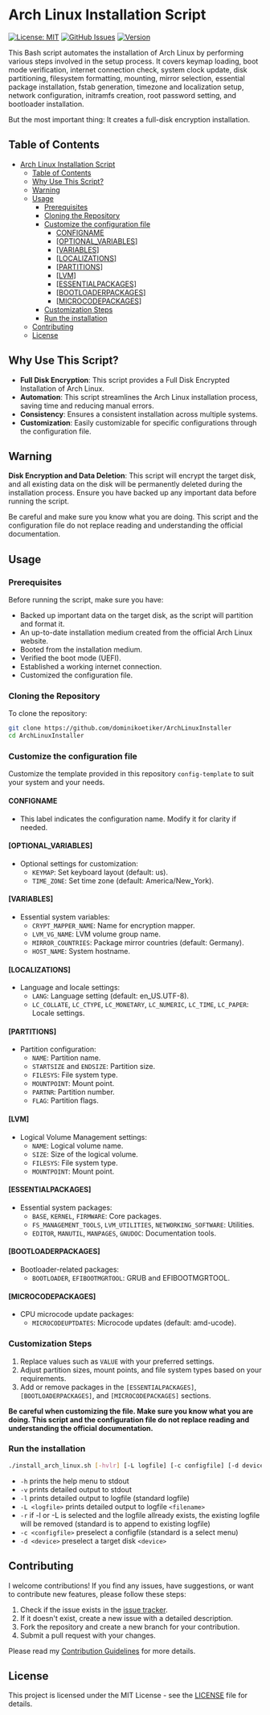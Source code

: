 # Arch Linux Installation Script

[![License: MIT](https://img.shields.io/badge/License-MIT-blue.svg)](https://github.com/dominikoetiker/ArchLinuxInstaller/blob/main/LICENSE)
[![GitHub Issues](https://img.shields.io/github/issues/dominikoetiker/ArchLinuxInstaller)](https://github.com/dominikoetiker/ArchLinuxInstaller/issues)
[![Version](https://img.shields.io/badge/version-0.0.1-blue.svg)](https://github.com/dominikoetiker/ArchLinuxInstaller/tree/v1.0.1)

This Bash script automates the installation of Arch Linux by performing various steps involved in the setup process. It covers keymap loading, boot mode verification, internet connection check, system clock update, disk partitioning, filesystem formatting, mounting, mirror selection, essential package installation, fstab generation, timezone and localization setup, network configuration, initramfs creation, root password setting, and bootloader installation.

But the most important thing: It creates a full-disk encryption installation.

## Table of Contents

- [Arch Linux Installation Script](#arch-linux-installation-script)
  - [Table of Contents](#table-of-contents)
  - [Why Use This Script?](#why-use-this-script)
  - [Warning](#warning)
  - [Usage](#usage)
    - [Prerequisites](#prerequisites)
    - [Cloning the Repository](#cloning-the-repository)
    - [Customize the configuration file](#customize-the-configuration-file)
      - [CONFIGNAME](#configname)
      - [\[OPTIONAL_VARIABLES\]](#optional_variables)
      - [\[VARIABLES\]](#variables)
      - [\[LOCALIZATIONS\]](#localizations)
      - [\[PARTITIONS\]](#partitions)
      - [\[LVM\]](#lvm)
      - [\[ESSENTIALPACKAGES\]](#essentialpackages)
      - [\[BOOTLOADERPACKAGES\]](#bootloaderpackages)
      - [\[MICROCODEPACKAGES\]](#microcodepackages)
    - [Customization Steps](#customization-steps)
    - [Run the installation](#run-the-installation)
  - [Contributing](#contributing)
  - [License](#license)

## Why Use This Script?

- **Full Disk Encryption**: This script provides a Full Disk Encrypted Installation of Arch Linux.
- **Automation**: This script streamlines the Arch Linux installation process, saving time and reducing manual errors.
- **Consistency**: Ensures a consistent installation across multiple systems.
- **Customization**: Easily customizable for specific configurations through the configuration file.

## Warning

**Disk Encryption and Data Deletion**: This script will encrypt the target disk, and all existing data on the disk will be permanently deleted during the installation process. Ensure you have backed up any important data before running the script.

Be careful and make sure you know what you are doing. This script and the configuration file do not replace reading and understanding the official documentation.

## Usage

### Prerequisites

Before running the script, make sure you have:

- Backed up important data on the target disk, as the script will partition and format it.
- An up-to-date installation medium created from the official Arch Linux website.
- Booted from the installation medium.
- Verified the boot mode (UEFI).
- Established a working internet connection.
- Customized the configuration file.

### Cloning the Repository

To clone the repository:

```bash
git clone https://github.com/dominikoetiker/ArchLinuxInstaller
cd ArchLinuxInstaller
```

### Customize the configuration file

Customize the template provided in this repository `config-template` to suit your system and your needs.

#### CONFIGNAME

- This label indicates the configuration name. Modify it for clarity if needed.

#### [OPTIONAL_VARIABLES]

- Optional settings for customization:
  - `KEYMAP`: Set keyboard layout (default: us).
  - `TIME_ZONE`: Set time zone (default: America/New_York).

#### [VARIABLES]

- Essential system variables:
  - `CRYPT_MAPPER_NAME`: Name for encryption mapper.
  - `LVM_VG_NAME`: LVM volume group name.
  - `MIRROR_COUNTRIES`: Package mirror countries (default: Germany).
  - `HOST_NAME`: System hostname.

#### [LOCALIZATIONS]

- Language and locale settings:
  - `LANG`: Language setting (default: en_US.UTF-8).
  - `LC_COLLATE`, `LC_CTYPE`, `LC_MONETARY`, `LC_NUMERIC`, `LC_TIME`, `LC_PAPER`: Locale settings.

#### [PARTITIONS]

- Partition configuration:
  - `NAME`: Partition name.
  - `STARTSIZE` and `ENDSIZE`: Partition size.
  - `FILESYS`: File system type.
  - `MOUNTPOINT`: Mount point.
  - `PARTNR`: Partition number.
  - `FLAG`: Partition flags.

#### [LVM]

- Logical Volume Management settings:
  - `NAME`: Logical volume name.
  - `SIZE`: Size of the logical volume.
  - `FILESYS`: File system type.
  - `MOUNTPOINT`: Mount point.

#### [ESSENTIALPACKAGES]

- Essential system packages:
  - `BASE`, `KERNEL`, `FIRMWARE`: Core packages.
  - `FS_MANAGEMENT_TOOLS`, `LVM_UTILITIES`, `NETWORKING_SOFTWARE`: Utilities.
  - `EDITOR`, `MANUTIL`, `MANPAGES`, `GNUDOC`: Documentation tools.

#### [BOOTLOADERPACKAGES]

- Bootloader-related packages:
  - `BOOTLOADER`, `EFIBOOTMGRTOOL`: GRUB and EFIBOOTMGRTOOL.

#### [MICROCODEPACKAGES]

- CPU microcode update packages:
  - `MICROCODEUPTDATES`: Microcode updates (default: amd-ucode).

### Customization Steps

1. Replace values such as `VALUE` with your preferred settings.
2. Adjust partition sizes, mount points, and file system types based on your requirements.
3. Add or remove packages in the `[ESSENTIALPACKAGES]`, `[BOOTLOADERPACKAGES]`, and `[MICROCODEPACKAGES]` sections.

**Be careful when customizing the file. Make sure you know what you are doing. This script and the configuration file do not replace reading and understanding the official documentation.**

### Run the installation

```bash
./install_arch_linux.sh [-hvlr] [-L logfile] [-c configfile] [-d device]
```

- `-h` prints the help menu to stdout
- `-v` prints detailed output to stdout
- `-l` prints detailed output to logfile (standard logfile)
- `-L <logfile>` prints detailed output to logfile `<filename>`
- `-r` if -l or -L is selected and the logfile allready exists,
  the existing logfile will be removed (standard is to append
  to existing logfile)
- `-c <configfile>` preselect a configfile (standard is a select menu)
- `-d <device>` preselect a target disk `<device>`

## Contributing

I welcome contributions! If you find any issues, have suggestions, or want to contribute new features, please follow these steps:

1. Check if the issue exists in the [issue tracker](https://github.com/dominikoetiker/ArchLinuxInstaller/issues).
2. If it doesn't exist, create a new issue with a detailed description.
3. Fork the repository and create a new branch for your contribution.
4. Submit a pull request with your changes.

Please read my [Contribution Guidelines](CONTRIBUTE.md) for more details.

## License

This project is licensed under the MIT License - see the [LICENSE](LICENSE) file for details.
